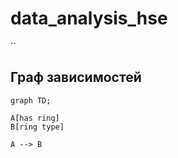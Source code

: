 # data_analysis_hse
``
## Граф зависимостей

```mermaid
graph TD;

A[has ring]
B[ring type]

A --> B
```
